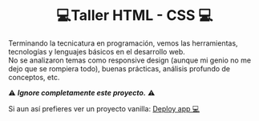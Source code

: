 <h1 style="text-align:center"> 💻Taller HTML - CSS 💻 </h1>

Terminando la tecnicatura en programación, vemos las herramientas, tecnologías y lenguajes básicos en el desarrollo web. 
<br> 
No se analizaron temas como responsive design (aunque mi genio no me dejo que se rompiera todo), buenas prácticas, análisis profundo de conceptos, etc. 

⚠️ ***Ignore completamente este proyecto.*** ⚠️



Si aun así prefieres ver un proyecto vanilla: [Deploy app 💻](https://earnest-mermaid-2f7a8f.netlify.app/)